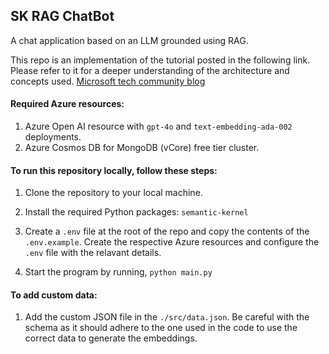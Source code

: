 ## SK RAG ChatBot

A chat application based on an LLM grounded using RAG.

This repo is an implementation of the tutorial posted in the following link. Please refer to it for a deeper understanding of the architecture and concepts used. [Microsoft tech community blog](https://techcommunity.microsoft.com/t5/educator-developer-blog/build-rag-chat-app-using-azure-cosmos-db-for-mongodb-vcore-and/ba-p/4055852#:~:text=to%20it%20later.-,Step%202%3A%C2%A0Create%20an%20Azure%20OpenAI%20resource%20and%20Deploy%20chat%20and%20embedding%20Models,-In%20this%20step)

#### Required Azure resources:

1. Azure Open AI resource with `gpt-4o` and `text-embedding-ada-002` deployments.
2. Azure Cosmos DB for MongoDB (vCore) free tier cluster.


#### To run this repository locally, follow these steps:

1. Clone the repository to your local machine.

2. Install the required Python packages: `semantic-kernel`

3. Create a `.env` file at the root of the repo and copy the contents of the `.env.example`. Create the respective Azure resources and configure the `.env` file with the relavant details.

4. Start the program by running, `python main.py`

#### To add custom data:

1. Add the custom JSON file in the `./src/data.json`. Be careful with the schema as it should adhere to the one used in the code to use the correct data to generate the embeddings.